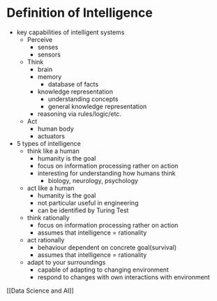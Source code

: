 # Definition of Intelligence
+ key capabilities of intelligent systems
	+ Perceive
		+ senses
		+ sensors
	+ Think
		+ brain
		+ memory
			+ database of facts
		+ knowledge representation
			+ understanding concepts
			+ general knowledge representation
		+ reasoning via rules/logic/etc.
	+ Act
		+ human body
		+ actuators
+ 5 types of intelligence
	+ think like a human
		+ humanity is the goal
		+ focus on information processing rather on action
		+ interesting for understanding how humans think
			+ biology, neurology, psychology
	+ act like a human
		+ humanity is the goal
		+ not particular useful in engineering
		+ can be identified by Turing Test
	+ think rationally
		+ focus on information processing rather on action
		+ assumes that intelligence = rationality
	+ act rationally
		+ behaviour dependent on concrete goal(survival)
		+ assumes that intelligence = rationality
	+ adapt to your surroundings
		+ capable of adapting to changing environment
		+ respond to changes with own interactions with environment


[[Data Science and AI]]